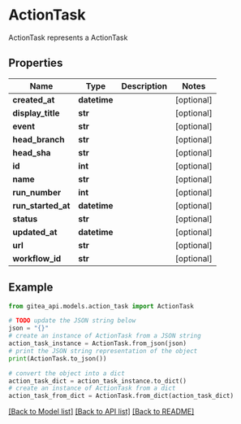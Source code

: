 # ActionTask

ActionTask represents a ActionTask

## Properties

Name | Type | Description | Notes
------------ | ------------- | ------------- | -------------
**created_at** | **datetime** |  | [optional] 
**display_title** | **str** |  | [optional] 
**event** | **str** |  | [optional] 
**head_branch** | **str** |  | [optional] 
**head_sha** | **str** |  | [optional] 
**id** | **int** |  | [optional] 
**name** | **str** |  | [optional] 
**run_number** | **int** |  | [optional] 
**run_started_at** | **datetime** |  | [optional] 
**status** | **str** |  | [optional] 
**updated_at** | **datetime** |  | [optional] 
**url** | **str** |  | [optional] 
**workflow_id** | **str** |  | [optional] 

## Example

```python
from gitea_api.models.action_task import ActionTask

# TODO update the JSON string below
json = "{}"
# create an instance of ActionTask from a JSON string
action_task_instance = ActionTask.from_json(json)
# print the JSON string representation of the object
print(ActionTask.to_json())

# convert the object into a dict
action_task_dict = action_task_instance.to_dict()
# create an instance of ActionTask from a dict
action_task_from_dict = ActionTask.from_dict(action_task_dict)
```
[[Back to Model list]](../README.md#documentation-for-models) [[Back to API list]](../README.md#documentation-for-api-endpoints) [[Back to README]](../README.md)


